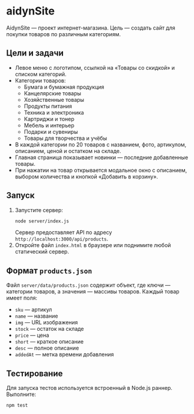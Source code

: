 # aidynSite

AidynSite — проект интернет-магазина. Цель — создать сайт для покупки товаров по различным категориям.

## Цели и задачи

- Левое меню с логотипом, ссылкой на «Товары со скидкой» и списком категорий.
- Категории товаров:
  - Бумага и бумажная продукция
  - Канцелярские товары
  - Хозяйственные товары
  - Продукты питания
  - Техника и электроника
  - Картриджи и тонер
  - Мебель и интерьер
  - Подарки и сувениры
  - Товары для творчества и учёбы
- В каждой категории по 20 товаров с названием, фото, артикулом, описанием, ценой и остатком на складе.
- Главная страница показывает новинки — последние добавленные товары.
- При нажатии на товар открывается модальное окно с описанием, выбором количества и кнопкой «Добавить в корзину».


## Запуск

1. Запустите сервер:
   ```bash
   node server/index.js
   ```
   Сервер предоставляет API по адресу `http://localhost:3000/api/products`.
2. Откройте файл `index.html` в браузере или поднимите любой статический сервер.

## Формат `products.json`

Файл `server/data/products.json` содержит объект, где ключи — категории товаров, а значения — массивы товаров. Каждый товар имеет поля:

- `sku` — артикул
- `name` — название
- `img` — URL изображения
- `stock` — остаток на складе
- `price` — цена
- `short` — краткое описание
- `desc` — полное описание
- `addedAt` — метка времени добавления

## Тестирование

Для запуска тестов используется встроенный в Node.js раннер. Выполните:

```bash
npm test
```